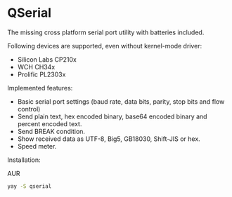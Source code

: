 QSerial
====================

The missing cross platform serial port utility with batteries included.

Following devices are supported, even without kernel-mode driver:

- Silicon Labs CP210x
- WCH CH34x
- Prolific PL2303x

Implemented features:

- Basic serial port settings (baud rate, data bits, parity, stop bits and flow control)
- Send plain text, hex encoded binary, base64 encoded binary and percent encoded text.
- Send BREAK condition.
- Show received data as UTF-8, Big5, GB18030, Shift-JIS or hex.
- Speed meter.

Installation:

AUR
```bash
yay -S qserial
```
